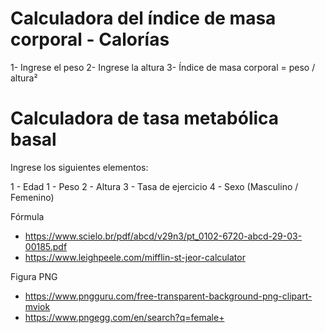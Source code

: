 # Calculadora del índice de masa corporal - Calorías

1- Ingrese el peso
2- Ingrese la altura
3- Índice de masa corporal = peso / altura²

# Calculadora de tasa metabólica basal

Ingrese los siguientes elementos:

1 - Edad
1 - Peso
2 - Altura
3 - Tasa de ejercicio
4 - Sexo (Masculino / Femenino)

Fórmula

- https://www.scielo.br/pdf/abcd/v29n3/pt_0102-6720-abcd-29-03-00185.pdf
- https://www.leighpeele.com/mifflin-st-jeor-calculator

Figura PNG

- https://www.pngguru.com/free-transparent-background-png-clipart-mviok
- https://www.pngegg.com/en/search?q=female+